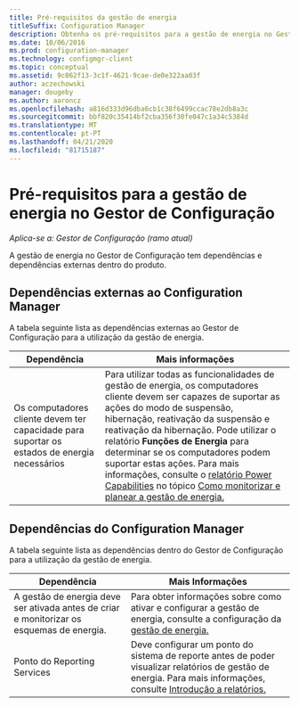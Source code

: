 ```yaml
---
title: Pré-requisitos da gestão de energia
titleSuffix: Configuration Manager
description: Obtenha os pré-requisitos para a gestão de energia no Gestor de Configuração.
ms.date: 10/06/2016
ms.prod: configuration-manager
ms.technology: configmgr-client
ms.topic: conceptual
ms.assetid: 9c062f13-3c1f-4621-9cae-de0e322aa03f
author: aczechowski
manager: dougeby
ms.author: aaroncz
ms.openlocfilehash: a816d333d96dba6cb1c38f6499ccac78e2db8a3c
ms.sourcegitcommit: bbf820c35414bf2cba356f30fe047c1a34c5384d
ms.translationtype: MT
ms.contentlocale: pt-PT
ms.lasthandoff: 04/21/2020
ms.locfileid: "81715187"
---
```

# <a name="prerequisites-for-power-management-in-configuration-manager"></a>Pré-requisitos para a gestão de energia no Gestor de Configuração

*Aplica-se a: Gestor de Configuração (ramo atual)*

A gestão de energia no Gestor de Configuração tem dependências e dependências externas dentro do produto.  

## <a name="dependencies-external-to-configuration-manager"></a>Dependências externas ao Configuration Manager  
 A tabela seguinte lista as dependências externas ao Gestor de Configuração para a utilização da gestão de energia.  

|Dependência|Mais informações|  
|----------------|----------------------|  
|Os computadores cliente devem ter capacidade para suportar os estados de energia necessários|Para utilizar todas as funcionalidades de gestão de energia, os computadores cliente devem ser capazes de suportar as ações do modo de suspensão, hibernação, reativação da suspensão e reativação da hibernação. Pode utilizar o relatório **Funções de Energia** para determinar se os computadores podem suportar estas ações. Para mais informações, consulte o [relatório Power Capabilities](../../../../core/clients/manage/power/monitor-and-plan-for-power-management.md#BKMK_Capabilites) no tópico [Como monitorizar e planear a gestão de energia.](../../../../core/clients/manage/power/monitor-and-plan-for-power-management.md)|  

## <a name="configuration-manager-dependencies"></a>Dependências do Configuration Manager  
 A tabela seguinte lista as dependências dentro do Gestor de Configuração para a utilização da gestão de energia.  

|Dependência|Mais Informações|  
|----------------|----------------------|  
|A gestão de energia deve ser ativada antes de criar e monitorizar os esquemas de energia.|Para obter informações sobre como ativar e configurar a gestão de energia, consulte a configuração da [gestão de energia.](../../../../core/clients/manage/power/configuring-power-management.md)|  
|Ponto do Reporting Services|Deve configurar um ponto do sistema de reporte antes de poder visualizar relatórios de gestão de energia. Para mais informações, consulte [Introdução a relatórios.](../../../servers/manage/introduction-to-reporting.md)|  
